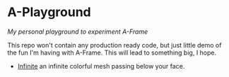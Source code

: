 # A-Playground

_My personal playground to experiment A-Frame_

This repo won't contain any production ready code, but just little demo of the fun I'm having with A-Frame. This will lead to something big, I hope.

- [Infinite](https://maxwellito.github.io/a-playground/infinite.html) an infinite colorful mesh passing below your face.

